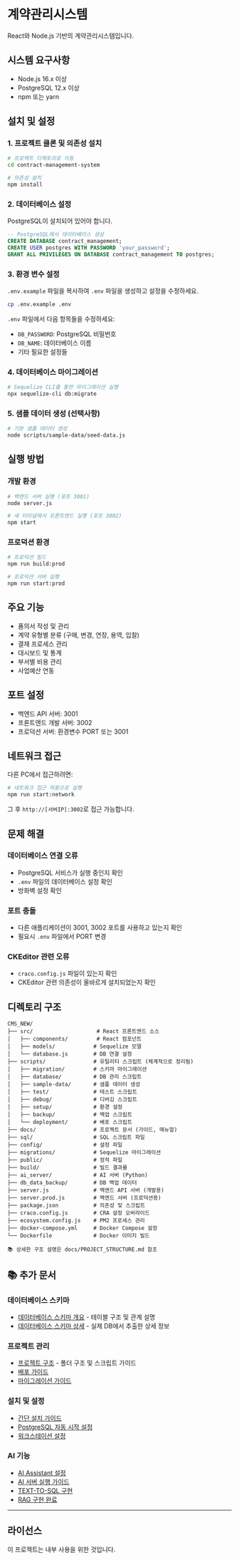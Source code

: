# 계약관리시스템

React와 Node.js 기반의 계약관리시스템입니다.

## 시스템 요구사항

- Node.js 16.x 이상
- PostgreSQL 12.x 이상
- npm 또는 yarn

## 설치 및 설정

### 1. 프로젝트 클론 및 의존성 설치

```bash
# 프로젝트 디렉토리로 이동
cd contract-management-system

# 의존성 설치
npm install
```

### 2. 데이터베이스 설정

PostgreSQL이 설치되어 있어야 합니다.

```sql
-- PostgreSQL에서 데이터베이스 생성
CREATE DATABASE contract_management;
CREATE USER postgres WITH PASSWORD 'your_password';
GRANT ALL PRIVILEGES ON DATABASE contract_management TO postgres;
```

### 3. 환경 변수 설정

`.env.example` 파일을 복사하여 `.env` 파일을 생성하고 설정을 수정하세요.

```bash
cp .env.example .env
```

`.env` 파일에서 다음 항목들을 수정하세요:
- `DB_PASSWORD`: PostgreSQL 비밀번호
- `DB_NAME`: 데이터베이스 이름
- 기타 필요한 설정들

### 4. 데이터베이스 마이그레이션

```bash
# Sequelize CLI를 통한 마이그레이션 실행
npx sequelize-cli db:migrate
```

### 5. 샘플 데이터 생성 (선택사항)

```bash
# 기본 샘플 데이터 생성
node scripts/sample-data/seed-data.js
```

## 실행 방법

### 개발 환경

```bash
# 백엔드 서버 실행 (포트 3001)
node server.js

# 새 터미널에서 프론트엔드 실행 (포트 3002)
npm start
```

### 프로덕션 환경

```bash
# 프로덕션 빌드
npm run build:prod

# 프로덕션 서버 실행
npm run start:prod
```

## 주요 기능

- 품의서 작성 및 관리
- 계약 유형별 분류 (구매, 변경, 연장, 용역, 입찰)
- 결재 프로세스 관리
- 대시보드 및 통계
- 부서별 비용 관리
- 사업예산 연동

## 포트 설정

- 백엔드 API 서버: 3001
- 프론트엔드 개발 서버: 3002
- 프로덕션 서버: 환경변수 PORT 또는 3001

## 네트워크 접근

다른 PC에서 접근하려면:

```bash
# 네트워크 접근 허용으로 실행
npm run start:network
```

그 후 `http://[서버IP]:3002`로 접근 가능합니다.

## 문제 해결

### 데이터베이스 연결 오류
- PostgreSQL 서비스가 실행 중인지 확인
- `.env` 파일의 데이터베이스 설정 확인
- 방화벽 설정 확인

### 포트 충돌
- 다른 애플리케이션이 3001, 3002 포트를 사용하고 있는지 확인
- 필요시 `.env` 파일에서 PORT 변경

### CKEditor 관련 오류
- `craco.config.js` 파일이 있는지 확인
- CKEditor 관련 의존성이 올바르게 설치되었는지 확인

## 디렉토리 구조

```
CMS_NEW/
├── src/                    # React 프론트엔드 소스
│   ├── components/         # React 컴포넌트
│   ├── models/            # Sequelize 모델
│   └── database.js        # DB 연결 설정
├── scripts/               # 유틸리티 스크립트 (체계적으로 정리됨)
│   ├── migration/         # 스키마 마이그레이션
│   ├── database/          # DB 관리 스크립트
│   ├── sample-data/       # 샘플 데이터 생성
│   ├── test/              # 테스트 스크립트
│   ├── debug/             # 디버깅 스크립트
│   ├── setup/             # 환경 설정
│   ├── backup/            # 백업 스크립트
│   └── deployment/        # 배포 스크립트
├── docs/                  # 프로젝트 문서 (가이드, 매뉴얼)
├── sql/                   # SQL 스크립트 파일
├── config/                # 설정 파일
├── migrations/            # Sequelize 마이그레이션
├── public/                # 정적 파일
├── build/                 # 빌드 결과물
├── ai_server/             # AI 서버 (Python)
├── db_data_backup/        # DB 백업 데이터
├── server.js              # 백엔드 API 서버 (개발용)
├── server.prod.js         # 백엔드 서버 (프로덕션용)
├── package.json           # 의존성 및 스크립트
├── craco.config.js        # CRA 설정 오버라이드
├── ecosystem.config.js    # PM2 프로세스 관리
├── docker-compose.yml     # Docker Compose 설정
└── Dockerfile             # Docker 이미지 빌드

📚 상세한 구조 설명은 docs/PROJECT_STRUCTURE.md 참조
```

## 📚 추가 문서

### 데이터베이스 스키마
- [데이터베이스 스키마 개요](docs/DATABASE_SCHEMA.md) - 테이블 구조 및 관계 설명
- [데이터베이스 스키마 상세](docs/DATABASE_SCHEMA_DETAIL.md) - 실제 DB에서 추출한 상세 정보

### 프로젝트 관리
- [프로젝트 구조](docs/PROJECT_STRUCTURE.md) - 폴더 구조 및 스크립트 가이드
- [배포 가이드](docs/DEPLOYMENT_GUIDE.md)
- [마이그레이션 가이드](docs/MIGRATION_GUIDE.md)

### 설치 및 설정
- [간단 설치 가이드](docs/간단_설치_가이드.txt)
- [PostgreSQL 자동 시작 설정](docs/POSTGRESQL_AUTO_START_GUIDE.md)
- [워크스테이션 설정](docs/WORKSTATION_SETUP_GUIDE.md)

### AI 기능
- [AI Assistant 설정](docs/AI_ASSISTANT_SETUP_COMPLETE.md)
- [AI 서버 실행 가이드](docs/AI_서버_실행_가이드.txt)
- [TEXT-TO-SQL 구현](docs/TEXT_TO_SQL_구현_가이드.md)
- [RAG 구현 완료](docs/RAG_구현_완료.md)

---

## 라이선스

이 프로젝트는 내부 사용을 위한 것입니다.
